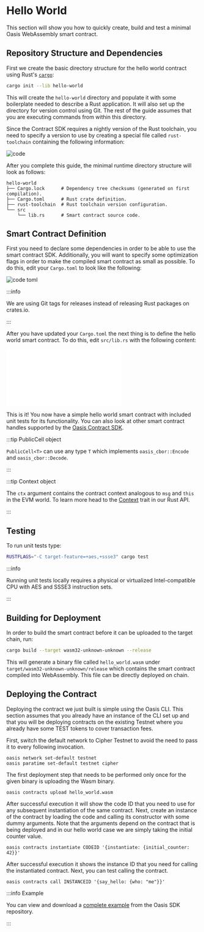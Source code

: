 # Hello World

This section will show you how to quickly create, build and test a minimal
Oasis WebAssembly smart contract.

## Repository Structure and Dependencies

First we create the basic directory structure for the hello world contract using
Rust's [`cargo`]:

```bash
cargo init --lib hello-world
```

This will create the `hello-world` directory and populate it with some
boilerplate needed to describe a Rust application. It will also set up the
directory for version control using Git. The rest of the guide assumes that you
are executing commands from within this directory.

Since the Contract SDK requires a nightly version of the Rust toolchain, you
need to specify a version to use by creating a special file called
`rust-toolchain` containing the following information:

![code](../../examples/contract-sdk/hello-world/rust-toolchain)

After you complete this guide, the minimal runtime directory structure will look
as follows:

```
hello-world
├── Cargo.lock      # Dependency tree checksums (generated on first compilation).
├── Cargo.toml      # Rust crate definition.
├── rust-toolchain  # Rust toolchain version configuration.
└── src
    └── lib.rs      # Smart contract source code.
```

[`cargo`]: https://doc.rust-lang.org/cargo

## Smart Contract Definition

First you need to declare some dependencies in order to be able to use the smart
contract SDK. Additionally, you will want to specify some optimization flags in
order to make the compiled smart contract as small as possible. To do this, edit
your `Cargo.toml` to look like the following:

![code toml](../../examples/contract-sdk/hello-world/Cargo.toml "Cargo.toml")

:::info

We are using Git tags for releases instead of releasing Rust packages on
crates.io.

:::

After you have updated your `Cargo.toml` the next thing is to define the hello
world smart contract. To do this, edit `src/lib.rs` with the following
content:

![code rust](../../examples/contract-sdk/hello-world/src/lib.rs "src/lib.rs")

This is it! You now have a simple hello world smart contract with included unit
tests for its functionality. You can also look at other smart contract handles
supported by the [Oasis Contract SDK].

:::tip PublicCell object

`PublicCell<T>` can use any type `T` which implements `oasis_cbor::Encode` and
`oasis_cbor::Decode`.

:::

:::tip Context object

The `ctx` argument contains the contract context analogous to `msg` and `this`
in the EVM world. To learn more head to the [Context] trait in our Rust API.

:::

<!-- markdownlint-disable line-length -->
[Oasis Contract SDK]:
  https://github.com/oasisprotocol/oasis-sdk/blob/main/contract-sdk/src/contract.rs
[Context]:
  https://api.docs.oasis.io/oasis-sdk/oasis_contract_sdk/context/trait.Context.html
<!-- markdownlint-enable line-length -->

## Testing

To run unit tests type:

```sh
RUSTFLAGS="-C target-feature=+aes,+ssse3" cargo test
```

:::info

Running unit tests locally requires a physical or virtualized Intel-compatible
CPU with AES and SSSE3 instruction sets.

:::

## Building for Deployment

In order to build the smart contract before it can be uploaded to the target
chain, run:

```bash
cargo build --target wasm32-unknown-unknown --release
```

This will generate a binary file called `hello_world.wasm` under
`target/wasm32-unknown-unknown/release` which contains the smart contract
compiled into WebAssembly. This file can be directly deployed on chain.

## Deploying the Contract

<!-- TODO: Link to Oasis CLI instructions. -->

Deploying the contract we just built is simple using the Oasis CLI. This section
assumes that you already have an instance of the CLI set up and that you will
be deploying contracts on the existing Testnet where you already have some
TEST tokens to cover transaction fees.

First, switch the default network to Cipher Testnet to avoid the need to pass
it to every following invocation.

```
oasis network set-default testnet
oasis paratime set-default testnet cipher
```

The first deployment step that needs to be performed only once for the given
binary is uploading the Wasm binary.

```
oasis contracts upload hello_world.wasm
```

After successful execution it will show the code ID that you need to use for any
subsequent instantiation of the same contract. Next, create an instance of the
contract by loading the code and calling its constructor with some dummy
arguments. Note that the arguments depend on the contract that is being deployed
and in our hello world case we are simply taking the initial counter value.

```
oasis contracts instantiate CODEID '{instantiate: {initial_counter: 42}}'
```

<!-- TODO: Mention how to send tokens and change the upgrade policy. -->

After successful execution it shows the instance ID that you need for calling
the instantiated contract. Next, you can test calling the contract.

```
oasis contracts call INSTANCEID '{say_hello: {who: "me"}}'
```

:::info Example

You can view and download a [complete example] from the Oasis SDK repository.

:::

<!-- markdownlint-disable line-length -->
[complete example]:
  https://github.com/oasisprotocol/oasis-sdk/tree/main/examples/contract-sdk/hello-world
<!-- markdownlint-enable line-length -->

